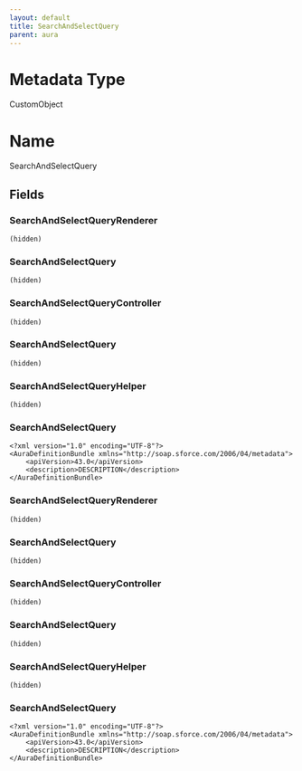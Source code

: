 ```yaml
---
layout: default
title: SearchAndSelectQuery
parent: aura
---
```

# Metadata Type
CustomObject

# Name
SearchAndSelectQuery
## Fields
### SearchAndSelectQueryRenderer

```
(hidden)
```
### SearchAndSelectQuery

```
(hidden)
```
### SearchAndSelectQueryController

```
(hidden)
```
### SearchAndSelectQuery

```
(hidden)
```
### SearchAndSelectQueryHelper

```
(hidden)
```
### SearchAndSelectQuery

```
<?xml version="1.0" encoding="UTF-8"?>
<AuraDefinitionBundle xmlns="http://soap.sforce.com/2006/04/metadata">
    <apiVersion>43.0</apiVersion>
    <description>DESCRIPTION</description>
</AuraDefinitionBundle>
```
### SearchAndSelectQueryRenderer

```
(hidden)
```
### SearchAndSelectQuery

```
(hidden)
```
### SearchAndSelectQueryController

```
(hidden)
```
### SearchAndSelectQuery

```
(hidden)
```
### SearchAndSelectQueryHelper

```
(hidden)
```
### SearchAndSelectQuery

```
<?xml version="1.0" encoding="UTF-8"?>
<AuraDefinitionBundle xmlns="http://soap.sforce.com/2006/04/metadata">
    <apiVersion>43.0</apiVersion>
    <description>DESCRIPTION</description>
</AuraDefinitionBundle>
```
